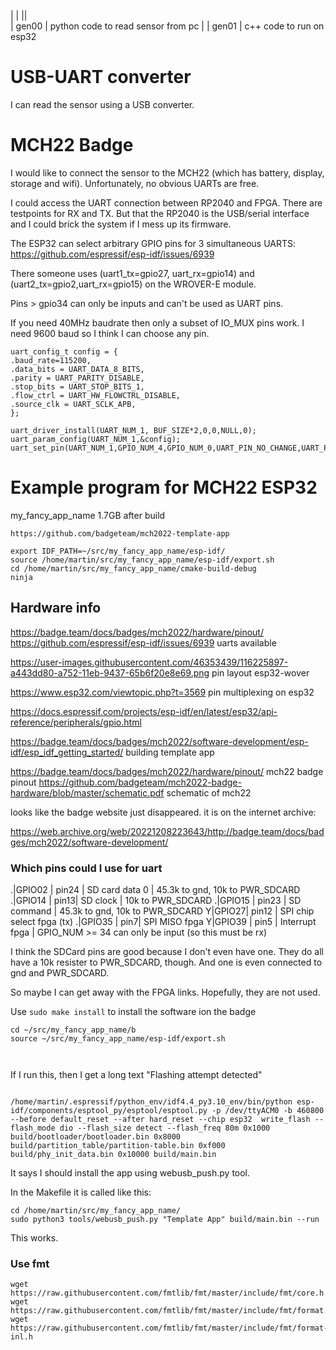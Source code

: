 
|	|	||	
|  gen00 | python code to read sensor from pc |
| gen01 |  c++ code to run on esp32
# USB-UART converter

I can read the sensor using a USB converter.

# MCH22 Badge

I would like to connect the sensor to the MCH22 (which has battery,
display, storage and wifi). Unfortunately, no obvious UARTs are free.


I could access the UART connection between RP2040 and FPGA. There are
testpoints for RX and TX. But that the RP2040 is the USB/serial
interface and I could brick the system if I mess up its firmware.


The ESP32 can select arbitrary GPIO pins for 3 simultaneous UARTS:
https://github.com/espressif/esp-idf/issues/6939

There someone uses (uart1_tx=gpio27, uart_rx=gpio14) and
(uart2_tx=gpio2,uart_rx=gpio15) on the WROVER-E module.

Pins > gpio34 can only be inputs and can't be used as UART pins.

If you need 40MHz baudrate then only a subset of IO_MUX pins work. I
need 9600 baud so I think I can choose any pin.

```
uart_config_t config = {
.baud_rate=115200,
.data_bits = UART_DATA_8_BITS,
.parity = UART_PARITY_DISABLE,
.stop_bits = UART_STOP_BITS_1,
.flow_ctrl = UART_HW_FLOWCTRL_DISABLE,
.source_clk = UART_SCLK_APB,
};

uart_driver_install(UART_NUM_1, BUF_SIZE*2,0,0,NULL,0);
uart_param_config(UART_NUM_1,&config);
uart_set_pin(UART_NUM_1,GPIO_NUM_4,GPIO_NUM_0,UART_PIN_NO_CHANGE,UART_PIN_NO_CHANGE);

```

# Example program for MCH22 ESP32

my_fancy_app_name 1.7GB after build

```
https://github.com/badgeteam/mch2022-template-app

```

```
export IDF_PATH=~/src/my_fancy_app_name/esp-idf/
source /home/martin/src/my_fancy_app_name/esp-idf/export.sh
cd /home/martin/src/my_fancy_app_name/cmake-build-debug
ninja

```

## Hardware info

https://badge.team/docs/badges/mch2022/hardware/pinout/
https://github.com/espressif/esp-idf/issues/6939 uarts available

https://user-images.githubusercontent.com/46353439/116225897-a443dd80-a752-11eb-9437-65b6f20e8e69.png pin layout esp32-wover

https://www.esp32.com/viewtopic.php?t=3569 pin multiplexing on esp32

https://docs.espressif.com/projects/esp-idf/en/latest/esp32/api-reference/peripherals/gpio.html

https://badge.team/docs/badges/mch2022/software-development/esp-idf/esp_idf_getting_started/ building template app


https://badge.team/docs/badges/mch2022/hardware/pinout/ mch22 badge pinout
https://github.com/badgeteam/mch2022-badge-hardware/blob/master/schematic.pdf schematic of mch22

looks like the badge website just disappeared. it is on the internet archive:

https://web.archive.org/web/20221208223643/http://badge.team/docs/badges/mch2022/software-development/


### Which pins could I use for uart

.|GPIO02 | pin24  | SD card data 0 |  45.3k to gnd, 10k to PWR_SDCARD
.|GPIO14 | pin13| SD clock | 10k to PWR_SDCARD 
.|GPIO15 | pin23 | SD command | 45.3k to gnd, 10k to PWR_SDCARD
Y|GPIO27| pin12 | SPI chip select fpga (tx)
.|GPIO35 | pin7| SPI MISO fpga
Y|GPIO39 | pin5 |	   Interrupt fpga | GPIO_NUM >= 34 can only be input (so this must be rx)


I think the SDCard pins are good because I don't even have one. They
do all have a 10k resister to PWR_SDCARD, though. And one is even
connected to gnd and PWR_SDCARD.

So maybe I can get away with the FPGA links. Hopefully, they are not
used.

Use `sudo make install` to install the software ion the badge

```
cd ~/src/my_fancy_app_name/b
source ~/src/my_fancy_app_name/esp-idf/export.sh 



```


If I run this, then I get a long text "Flashing attempt detected"
```

/home/martin/.espressif/python_env/idf4.4_py3.10_env/bin/python esp-idf/components/esptool_py/esptool/esptool.py -p /dev/ttyACM0 -b 460800 --before default_reset --after hard_reset --chip esp32  write_flash --flash_mode dio --flash_size detect --flash_freq 80m 0x1000 build/bootloader/bootloader.bin 0x8000 build/partition_table/partition-table.bin 0xf000 build/phy_init_data.bin 0x10000 build/main.bin

```

It says I should install the app using webusb_push.py tool.

In the Makefile it is called like this:

```
cd /home/martin/src/my_fancy_app_name/
sudo python3 tools/webusb_push.py "Template App" build/main.bin --run

```

This works.


### Use fmt

```
wget https://raw.githubusercontent.com/fmtlib/fmt/master/include/fmt/core.h
wget https://raw.githubusercontent.com/fmtlib/fmt/master/include/fmt/format.h
wget https://raw.githubusercontent.com/fmtlib/fmt/master/include/fmt/format-inl.h
```